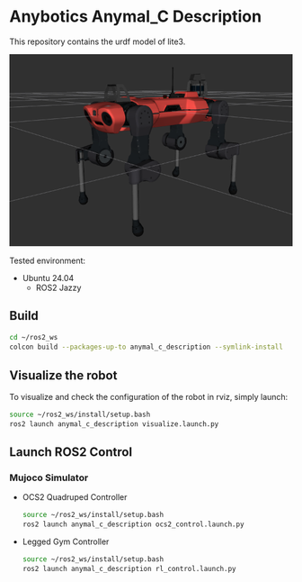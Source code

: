 # Anybotics Anymal_C Description
This repository contains the urdf model of lite3.

![anymal_c](../../../.images/anymal_c.png)

Tested environment:
* Ubuntu 24.04
    * ROS2 Jazzy

## Build
```bash
cd ~/ros2_ws
colcon build --packages-up-to anymal_c_description --symlink-install
```

## Visualize the robot
To visualize and check the configuration of the robot in rviz, simply launch:
```bash
source ~/ros2_ws/install/setup.bash
ros2 launch anymal_c_description visualize.launch.py
```

## Launch ROS2 Control
### Mujoco Simulator
* OCS2 Quadruped Controller
  ```bash
  source ~/ros2_ws/install/setup.bash
  ros2 launch anymal_c_description ocs2_control.launch.py
  ```
* Legged Gym Controller
  ```bash
  source ~/ros2_ws/install/setup.bash
  ros2 launch anymal_c_description rl_control.launch.py
  ```